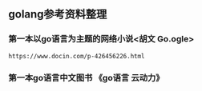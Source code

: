 ## golang参考资料整理

### 第一本以go语言为主题的网络小说<胡文 Go.ogle>
    https://www.docin.com/p-426456226.html
    
### 第一本go语言中文图书 《go语言 云动力》    